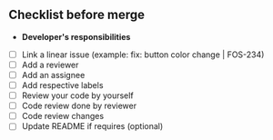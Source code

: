 ## Checklist before merge
* **Developer's responsibilities**
- [ ] Link a linear issue (example: fix: button color change | FOS-234)
- [ ] Add a reviewer
- [ ] Add an assignee
- [ ] Add respective labels
- [ ] Review your code by yourself
- [ ] Code review done by reviewer
- [ ] Code review changes
- [ ] Update README if requires (optional)

